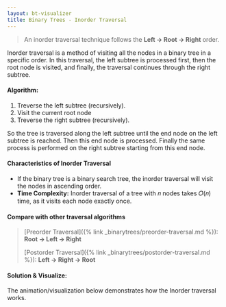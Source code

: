 ```yaml
---
layout: bt-visualizer
title: Binary Trees - Inorder Traversal
---
```


> An inorder traversal technique follows the **Left -> Root -> Right** order.

Inorder traversal is a method of visiting all the nodes in a binary tree in a specific order. In this traversal, the left subtree is processed first, then the root node is visited, and finally, the traversal continues through the right subtree.

#### Algorithm:

1. Treverse the left subtree (recursively).
2. Visit the current root node
3. Treverse the right subtree (recursively).

So the tree is traversed along the left subtree until the end node on the left subtree is reached. Then this end node is processed. Finally the same process is performed on the right subtree starting from this end node.

#### Characteristics of Inorder Traversal
- If the binary tree is a binary search tree, the inorder traversal will visit the nodes in ascending order.
- **Time Complexity:** Inorder traversal of a tree with 𝑛 nodes takes 𝑂(𝑛) time, as it visits each node exactly once.

#### Compare with other traversal algorithms

> [Preorder Traversal]({% link _binarytrees/preorder-traversal.md %}): **Root -> Left -> Right**
>
> [Postorder Traversal]({% link _binarytrees/postorder-traversal.md %}): **Left -> Right -> Root**


#### Solution & Visualize:
The animation/visualization below demonstrates how the Inorder traversal works.